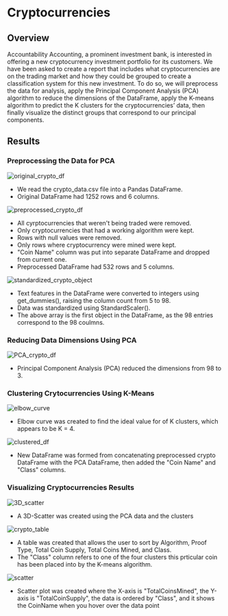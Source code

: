 # Cryptocurrencies

## Overview
Accountability Accounting, a prominent investment bank, is interested in offering a new cryptocurrency investment portfolio for its customers. We have been asked to create a report that includes what cryptocurrencies are on the trading market and how they could be grouped to create a classification system for this new investment. To do so, we will preprocess the data for analysis, apply the Principal Component Analysis (PCA) algorithm to reduce the dimensions of the DataFrame, apply the K-means algorithm to predict the K clusters for the cryptocurrencies’ data, then finally visualize the distinct groups that correspond to our  principal components.

## Results

### Preprocessing the Data for PCA
![original_crypto_df](https://user-images.githubusercontent.com/99751636/177620366-25e8668e-a579-47a7-9f62-1dc2d2b2bd3c.png)

* We read the crypto_data.csv file into a Pandas DataFrame.
* Original DataFrame had 1252 rows and 6 columns.

![preprocessed_crypto_df](https://user-images.githubusercontent.com/99751636/177620591-15982b11-31c7-416e-bb5c-70c1f3b73b48.png)

* All cyrptocurrencies that weren't being traded were removed.
* Only cryptocurrencies that had a working algorithm were kept.
* Rows with null values were removed.
* Only rows where cryptocurrency were mined were kept.
* "Coin Name" column was put into separate DataFrame and dropped from current one.
* Preprocessed DataFrame had 532 rows and 5 columns.

![standardized_crypto_object](https://user-images.githubusercontent.com/99751636/177621301-301430e6-8f48-4388-935b-9582006256fb.png)

* Text features in the DataFrame were converted to integers using get_dummies(), raising the column count from 5 to 98.
* Data was standardized using StandardScaler(). 
* The above array is the first object in the DataFrame, as the 98 entries correspond to the 98 coulmns.

### Reducing Data Dimensions Using PCA

![PCA_crypto_df](https://user-images.githubusercontent.com/99751636/177622027-46c95119-e21b-4451-97e4-2b391a71807e.png)

* Principal Component Analysis (PCA) reduced the dimensions from 98 to 3.

### Clustering Crytocurrencies Using K-Means

![elbow_curve](https://user-images.githubusercontent.com/99751636/177622484-bcd6812a-0546-4984-8adc-b7a91ab2839c.png)

* Elbow curve was created to find the ideal value for of K clusters, which appears to be K = 4.

![clustered_df](https://user-images.githubusercontent.com/99751636/177623162-f9d42997-10f3-4be1-96d6-69fd25035d8e.png)

* New DataFrame was formed from concatenating preprocessed crypto DataFrame with the PCA DataFrame, then added the "Coin Name" and "Class" columns.

### Visualizing Cryptocurrencies Results

![3D_scatter](https://user-images.githubusercontent.com/99751636/177623518-19ae51b6-833e-4017-ad93-30336249d9ef.png)

* A 3D-Scatter was created using the PCA data and the clusters

![crypto_table](https://user-images.githubusercontent.com/99751636/177623644-6b876658-570d-4a27-9fbf-9527cfb47236.png)

* A table was created that allows the user to sort by Algorithm, Proof Type, Total Coin Supply, Total Coins Mined, and Class. 
* The "Class" column refers to one of the four clusters this prticular coin has been placed into by the K-means algorithm.

![scatter](https://user-images.githubusercontent.com/99751636/177624303-84eaf5c3-3f25-46d4-bc04-fc811f80333f.png)

* Scatter plot was created where the X-axis is "TotalCoinsMined", the Y-axis is "TotalCoinSupply", the data is ordered by "Class", and it shows the CoinName when you hover over the data point
